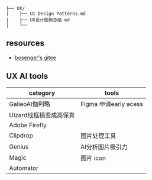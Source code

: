 ```
├── UX/
|    ├── UI Design Patterns.md
|    ├── UX设计图例总结.md
│    └── 
```

## resources

- [bosenger's gitee](https://gitee.com/bosenger)

## UX AI tools

category|tools
---|---
GalieoAI伽利略|Figma 申请early acess    
Uizard线框稿变成高保真 |
Adobe Firefly  |
Clipdrop |图片处理工具
Genius |AI分析图片吸引力
Magic | 图片 icon    
Automator|
